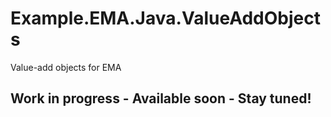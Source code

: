 # Example.EMA.Java.ValueAddObjects
Value-add objects for EMA

## Work in progress - Available soon - Stay tuned!
